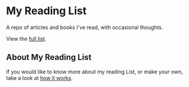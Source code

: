 # My Reading List
A repo of articles and books I've read, with occasional thoughts.

View the [full list](readinglist.md).


## About My Reading List

If you would like to know more about my reading List, or make your own, take a look at [how it works](ABOUT.md).
